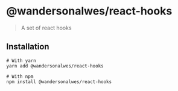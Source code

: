# @wandersonalwes/react-hooks

> A set of react hooks

## Installation

```shell
# With yarn
yarn add @wandersonalwes/react-hooks

# With npm
npm install @wandersonalwes/react-hooks
```

